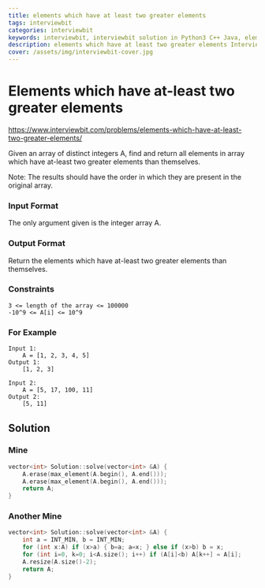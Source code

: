 ```yaml
---
title: elements which have at least two greater elements
tags: interviewbit
categories: interviewbit
keywords: interviewbit, interviewbit solution in Python3 C++ Java, elements which have at least two greater elements solution
description: elements which have at least two greater elements Interviewbit Solution Explained
cover: /assets/img/interviewbit-cover.jpg
---
```


# Elements which have at-least two greater elements

https://www.interviewbit.com/problems/elements-which-have-at-least-two-greater-elements/

Given an array of distinct integers A, find and return 
all elements in array which have at-least two greater elements than themselves.

Note: The results should have the order in which they are present in the original array.

### Input Format

The only argument given is the integer array A.

### Output Format

Return the elements which have at-least two greater elements than themselves.

### Constraints
```
3 <= length of the array <= 100000
-10^9 <= A[i] <= 10^9 
```

### For Example
```
Input 1:
    A = [1, 2, 3, 4, 5]
Output 1:
    [1, 2, 3]

Input 2:
    A = [5, 17, 100, 11]
Output 2:
    [5, 11]
```

## Solution
### Mine
```cpp
vector<int> Solution::solve(vector<int> &A) {
    A.erase(max_element(A.begin(), A.end()));
    A.erase(max_element(A.begin(), A.end()));
    return A;
}
```

### Another Mine
```cpp
vector<int> Solution::solve(vector<int> &A) {
    int a = INT_MIN, b = INT_MIN;
    for (int x:A) if (x>a) { b=a; a=x; } else if (x>b) b = x;
    for (int i=0, k=0; i<A.size(); i++) if (A[i]<b) A[k++] = A[i];
    A.resize(A.size()-2);
    return A;
}
```


